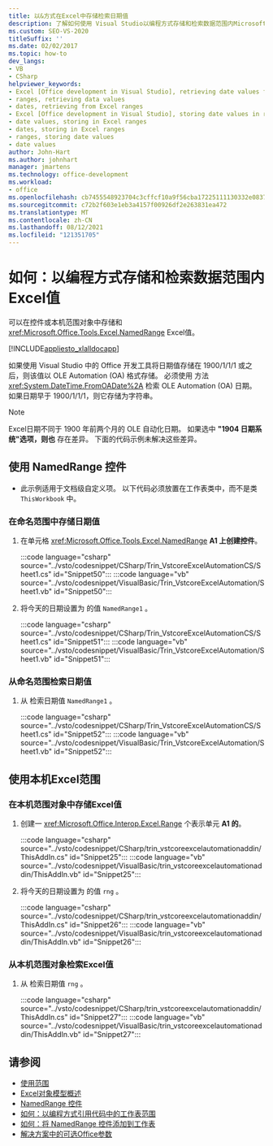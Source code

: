 ```yaml
---
title: 以&方式在Excel中存储检索日期值
description: 了解如何使用 Visual Studio以编程方式存储和检索数据范围内Microsoft Excel值。
ms.custom: SEO-VS-2020
titleSuffix: ''
ms.date: 02/02/2017
ms.topic: how-to
dev_langs:
- VB
- CSharp
helpviewer_keywords:
- Excel [Office development in Visual Studio], retrieving date values from ranges
- ranges, retrieving data values
- dates, retrieving from Excel ranges
- Excel [Office development in Visual Studio], storing date values in ranges
- date values, storing in Excel ranges
- dates, storing in Excel ranges
- ranges, storing date values
- date values
author: John-Hart
ms.author: johnhart
manager: jmartens
ms.technology: office-development
ms.workload:
- office
ms.openlocfilehash: cb7455548923704c3cffcf10a9f56cba17225111130332e0837de0146859e208
ms.sourcegitcommit: c72b2f603e1eb3a4157f00926df2e263831ea472
ms.translationtype: MT
ms.contentlocale: zh-CN
ms.lasthandoff: 08/12/2021
ms.locfileid: "121351705"
---
```

# <a name="how-to-programmatically-store-and-retrieve-date-values-in-excel-ranges"></a>如何：以编程方式存储和检索数据范围内Excel值
  可以在控件或本机范围对象中存储和 <xref:Microsoft.Office.Tools.Excel.NamedRange> Excel值。

 [!INCLUDE[appliesto_xlalldocapp](../vsto/includes/appliesto-xlalldocapp-md.md)]

 如果使用 Visual Studio 中的 Office 开发工具将日期值存储在 1900/1/1/1 或之后，则该值以 OLE Automation (OA) 格式存储。 必须使用 方法 <xref:System.DateTime.FromOADate%2A> 检索 OLE Automation (OA) 日期。 如果日期早于 1900/1/1/1，则它存储为字符串。

> [!NOTE]
> Excel日期不同于 1900 年前两个月的 OLE 自动化日期。 如果选中 **"1904 日期系统"选项，则也** 存在差异。 下面的代码示例未解决这些差异。

## <a name="use-a-namedrange-control"></a>使用 NamedRange 控件

- 此示例适用于文档级自定义项。 以下代码必须放置在工作表类中，而不是类 `ThisWorkbook` 中。

### <a name="to-store-a-date-value-in-a-named-range"></a>在命名范围中存储日期值

1. 在单元格 <xref:Microsoft.Office.Tools.Excel.NamedRange> **A1 上创建控件**。

     :::code language="csharp" source="../vsto/codesnippet/CSharp/Trin_VstcoreExcelAutomationCS/Sheet1.cs" id="Snippet50":::
     :::code language="vb" source="../vsto/codesnippet/VisualBasic/Trin_VstcoreExcelAutomation/Sheet1.vb" id="Snippet50":::

2. 将今天的日期设置为 的值 `NamedRange1` 。

     :::code language="csharp" source="../vsto/codesnippet/CSharp/Trin_VstcoreExcelAutomationCS/Sheet1.cs" id="Snippet51":::
     :::code language="vb" source="../vsto/codesnippet/VisualBasic/Trin_VstcoreExcelAutomation/Sheet1.vb" id="Snippet51":::

### <a name="to-retrieve-a-date-value-from-a-named-range"></a>从命名范围检索日期值

1. 从 检索日期值 `NamedRange1` 。

     :::code language="csharp" source="../vsto/codesnippet/CSharp/Trin_VstcoreExcelAutomationCS/Sheet1.cs" id="Snippet52":::
     :::code language="vb" source="../vsto/codesnippet/VisualBasic/Trin_VstcoreExcelAutomation/Sheet1.vb" id="Snippet52":::

## <a name="use-native-excel-ranges"></a>使用本机Excel范围

### <a name="to-store-a-date-value-in-a-native-excel-range-object"></a>在本机范围对象中存储Excel值

1. 创建一 <xref:Microsoft.Office.Interop.Excel.Range> 个表示单元 **A1 的**。

     :::code language="csharp" source="../vsto/codesnippet/CSharp/trin_vstcoreexcelautomationaddin/ThisAddIn.cs" id="Snippet25":::
     :::code language="vb" source="../vsto/codesnippet/VisualBasic/trin_vstcoreexcelautomationaddin/ThisAddIn.vb" id="Snippet25":::

2. 将今天的日期设置为 的值 `rng` 。

     :::code language="csharp" source="../vsto/codesnippet/CSharp/trin_vstcoreexcelautomationaddin/ThisAddIn.cs" id="Snippet26":::
     :::code language="vb" source="../vsto/codesnippet/VisualBasic/trin_vstcoreexcelautomationaddin/ThisAddIn.vb" id="Snippet26":::

### <a name="to-retrieve-a-date-value-from-a-native-excel-range-object"></a>从本机范围对象检索Excel值

1. 从 检索日期值 `rng` 。

     :::code language="csharp" source="../vsto/codesnippet/CSharp/trin_vstcoreexcelautomationaddin/ThisAddIn.cs" id="Snippet27":::
     :::code language="vb" source="../vsto/codesnippet/VisualBasic/trin_vstcoreexcelautomationaddin/ThisAddIn.vb" id="Snippet27":::

## <a name="see-also"></a>请参阅
- [使用范围](../vsto/working-with-ranges.md)
- [Excel对象模型概述](../vsto/excel-object-model-overview.md)
- [NamedRange 控件](../vsto/namedrange-control.md)
- [如何：以编程方式引用代码中的工作表范围](../vsto/how-to-programmatically-refer-to-worksheet-ranges-in-code.md)
- [如何：将 NamedRange 控件添加到工作表](../vsto/how-to-add-namedrange-controls-to-worksheets.md)
- [解决方案中的可选Office参数](../vsto/optional-parameters-in-office-solutions.md)
